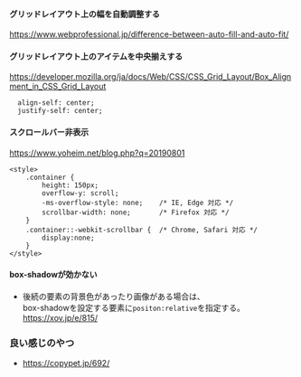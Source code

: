 #### グリッドレイアウト上の幅を自動調整する  
https://www.webprofessional.jp/difference-between-auto-fill-and-auto-fit/

#### グリッドレイアウト上のアイテムを中央揃えする  
https://developer.mozilla.org/ja/docs/Web/CSS/CSS_Grid_Layout/Box_Alignment_in_CSS_Grid_Layout
```
  align-self: center;
  justify-self: center;
```

#### スクロールバー非表示  
https://www.yoheim.net/blog.php?q=20190801
```
<style>
    .container {
        height: 150px;
        overflow-y: scroll;
        -ms-overflow-style: none;    /* IE, Edge 対応 */
        scrollbar-width: none;       /* Firefox 対応 */
    }
    .container::-webkit-scrollbar {  /* Chrome, Safari 対応 */
        display:none;
    }
</style>
```
#### box-shadowが効かない
- 後続の要素の背景色があったり画像がある場合は、  
box-shadowを設定する要素に`positon:relative`を指定する。  
https://xov.jp/e/815/

### 良い感じのやつ
- https://copypet.jp/692/